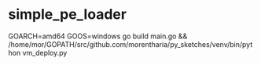 # simple_pe_loader

GOARCH=amd64 GOOS=windows go build main.go && /home/mor/GOPATH/src/github.com/morentharia/py_sketches/venv/bin/python vm_deploy.py

